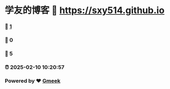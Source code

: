 # 学友的博客 :link: https://sxy514.github.io 
### :page_facing_up: [1](https://sxy514.github.io/tag.html) 
### :speech_balloon: 0 
### :hibiscus: 5 
### :alarm_clock: 2025-02-10 10:20:57 
### Powered by :heart: [Gmeek](https://github.com/Meekdai/Gmeek)
